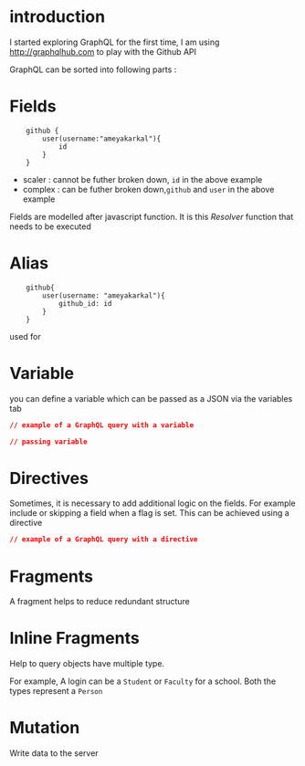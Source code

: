 # introduction
I started exploring GraphQL for the first time, I am using http://graphqlhub.com to play with the Github API

GraphQL can be sorted into following parts : 

# Fields
```
    github {
        user(username:"ameyakarkal"){
            id
        }
    }
```

- scaler : cannot be futher broken down, `id` in the above example
- complex : can be futher broken down,`github` and  `user` in the above example

Fields are modelled after javascript function. It is this *Resolver* function that needs to be executed

# Alias 
```
    github{
        user(username: "ameyakarkal"){
            github_id: id
        }
    }
```
used for 

# Variable

you can define a variable which can be passed as a JSON via the variables tab

```json
// example of a GraphQL query with a variable

// passing variable
```

# Directives

Sometimes, it is necessary to add additional logic on the fields. For example include or skipping a field when a flag is set. This can be achieved using a directive

```json
// example of a GraphQL query with a directive
```

# Fragments

A fragment helps to reduce redundant structure

# Inline Fragments

Help to query objects have multiple type. 

For example, A login can be a `Student` or `Faculty` for a school. Both the types represent a `Person`


# Mutation

Write data to the server

```

```